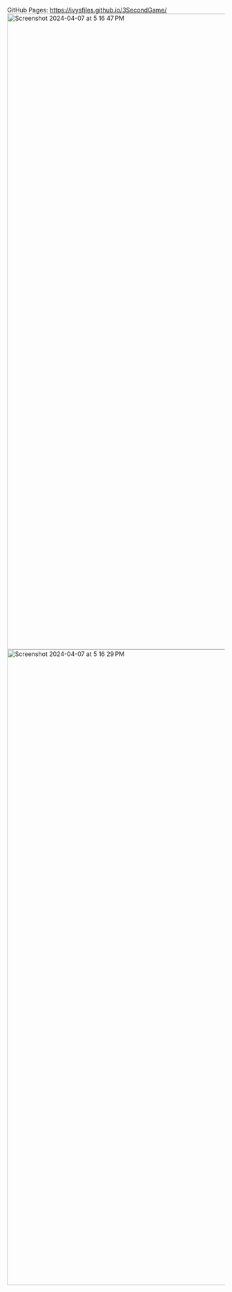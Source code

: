 GitHub Pages: https://ivysfiles.github.io/3SecondGame/
<img width="1470" alt="Screenshot 2024-04-07 at 5 16 47 PM" src="https://github.com/Ivysfiles/3SecondGame/assets/159372751/0d26bb73-dbeb-4a1c-ab03-89d988345b24">
<img width="1470" alt="Screenshot 2024-04-07 at 5 16 29 PM" src="https://github.com/Ivysfiles/3SecondGame/assets/159372751/03bdc2dd-7ede-453f-b87d-a1a4f20f55ae">

